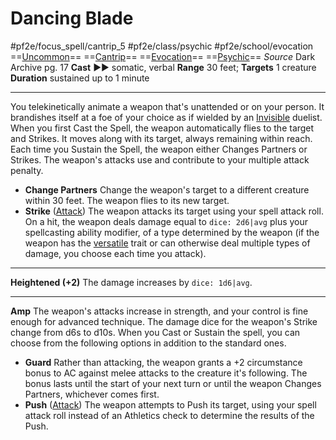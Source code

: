# Dancing Blade
#pf2e/focus_spell/cantrip_5 #pf2e/class/psychic  #pf2e/school/evocation 
==[Uncommon](../../../../../TTRPGShare-Pathfinder-2E-Vault/rules/traits/uncommon.md)== ==[Cantrip](../../../../../TTRPGShare-Pathfinder-2E-Vault/rules/traits/cantrip.md)== ==[Evocation](../../../../../TTRPGShare-Pathfinder-2E-Vault/rules/traits/evocation.md)== ==[Psychic](../../../Traits/Psychic.md)==
*Source* Dark Archive pg. 17
**Cast** ►► somatic, verbal
**Range** 30 feet; **Targets** 1 creature
**Duration** sustained up to 1 minute

---
You telekinetically animate a weapon that's unattended or on your person. It brandishes itself at a foe of your choice as if wielded by an [Invisible](../../../Conditions/Invisible.md) duelist. When you first Cast the Spell, the weapon automatically flies to the target and Strikes. It moves along with its target, always remaining within reach. Each time you Sustain the Spell, the weapon either Changes Partners or Strikes. The weapon's attacks use and contribute to your multiple attack penalty.
- **Change Partners** Change the weapon's target to a different creature within 30 feet. The weapon flies to its new target.
- **Strike** ([Attack](../../../../../TTRPGShare-Pathfinder-2E-Vault/rules/traits/attack.md)) The weapon attacks its target using your spell attack roll. On a hit, the weapon deals damage equal to `dice: 2d6|avg` plus your spellcasting ability modifier, of a type determined by the weapon (if the weapon has the [versatile](../../../../../TTRPGShare-Pathfinder-2E-Vault/rules/traits/versatile.md) trait or can otherwise deal multiple types of damage, you choose each time you attack).

<hr>

**Heightened (+2)** The damage increases by `dice: 1d6|avg`.

---
**Amp** The weapon's attacks increase in strength, and your control is fine enough for advanced technique. The damage dice for the weapon's Strike change from d6s to d10s. When you Cast or Sustain the spell, you can choose from the following options in addition to the standard ones.
- **Guard** Rather than attacking, the weapon grants a +2 circumstance bonus to AC against melee attacks to the creature it's following. The bonus lasts until the start of your next turn or until the weapon Changes Partners, whichever comes first.
- **Push** ([Attack](../../../../../TTRPGShare-Pathfinder-2E-Vault/rules/traits/attack.md)) The weapon attempts to Push its target, using your spell attack roll instead of an Athletics check to determine the results of the Push.